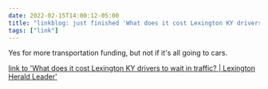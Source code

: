 ```yaml
---
date: 2022-02-15T14:00:12-05:00
title: "linkblog: just finished 'What does it cost Lexington KY drivers to wait in traffic? | Lexington Herald Leader'"
tags: ["link"]
---
```

Yes for more transportation funding, but not if it's all going to cars.
 
[link to 'What does it cost Lexington KY drivers to wait in traffic? | Lexington Herald Leader'](https://www.kentucky.com/news/local/counties/fayette-county/article258418128.html)
